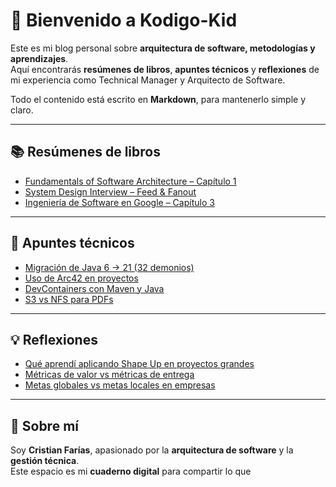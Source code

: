 # 👋 Bienvenido a Kodigo-Kid

Este es mi blog personal sobre **arquitectura de software, metodologías y aprendizajes**.  
Aquí encontrarás **resúmenes de libros**, **apuntes técnicos** y **reflexiones** de mi experiencia como Technical Manager y Arquitecto de Software.

Todo el contenido está escrito en **Markdown**, para mantenerlo simple y claro.

---

## 📚 Resúmenes de libros
- [Fundamentals of Software Architecture – Capítulo 1](docs/libros/fundamentals-cap1.md)
- [System Design Interview – Feed & Fanout](docs/libros/system-design-feed.md)
- [Ingeniería de Software en Google – Capítulo 3](docs/libros/google-cap3.md)

---

## 📝 Apuntes técnicos
- [Migración de Java 6 → 21 (32 demonios)](docs/arquitectura/migracion-java.md)
- [Uso de Arc42 en proyectos](docs/arquitectura/arc42-previred.md)
- [DevContainers con Maven y Java](docs/tecnologia/devcontainers.md)
- [S3 vs NFS para PDFs](docs/tecnologia/s3-vs-nfs.md)

---

## 💡 Reflexiones
- [Qué aprendí aplicando Shape Up en proyectos grandes](docs/metodologias/shape-up.md)
- [Métricas de valor vs métricas de entrega](docs/metodologias/metricas-agiles.md)
- [Metas globales vs metas locales en empresas](docs/reflexiones/metas-globales.md)

---

## 👤 Sobre mí
Soy **Cristian Farías**, apasionado por la **arquitectura de software** y la **gestión técnica**.  
Este espacio es mi **cuaderno digital** para compartir lo que
